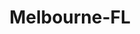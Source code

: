 ---
title: Melbourne-FL
slug: melbourne-fl
f_state:
- cms/state/florida.md
f_locations:
- cms/payday-loan/advance-america-1506.md
- cms/payday-loan/advance-america-1537.md
- cms/payday-loan/amscot-4540.md
- cms/payday-loan/amscot-4551.md
- cms/payday-loan/cash-2go-6322.md
- cms/payday-loan/check-go-9727.md
- cms/payday-loan/check-cashing-10731.md
- cms/payday-loan/check-cashing-10732.md
- cms/payday-loan/check-cashing-money-ctr-inc-10776.md
- cms/payday-loan/e-z-payday-16317.md
- cms/payday-loan/echeck-services-16698.md
- cms/payday-loan/florida-cash-express-18760.md
- cms/payday-loan/florida-cash-express-18761.md
- cms/payday-loan/national-check-cashing-22767.md
- cms/payday-loan/national-check-cashing-inc-22773.md
- cms/payday-loan/republic-bank---melbourne-25984.md
updated-on: '2024-05-30T13:41:28.615Z'
created-on: '2024-05-30T13:41:28.615Z'
published-on: '2024-05-30T13:54:32.469Z'
f_city: Melbourne
layout: '[city].html'
tags: city
---
